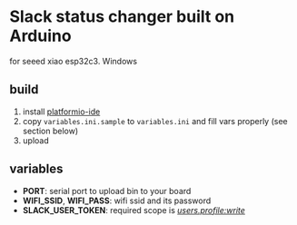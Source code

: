 # Slack status changer built on Arduino

for seeed xiao esp32c3. Windows

## build
1. install [platformio-ide](https://platformio.org/platformio-ide)
2. copy `variables.ini.sample` to `variables.ini` and fill vars properly (see section below)
3. upload

## variables
- **PORT**: serial port to upload bin to your board
- **WIFI\_SSID**, **WIFI_PASS**: wifi ssid and its password
- **SLACK\_USER_TOKEN**: required scope is *[users.profile:write](https://api.slack.com/scopes/users.profile:write)*

<!--## troubleshooting
### arduino-cli not found
extension may be required. override var like this: `make -e ARDUINO=arduino-cli.exe`

### find board
connect your board and run `make listboard`. port.address is the port

## notes
push A button to reset and exit deep-sleep-->
